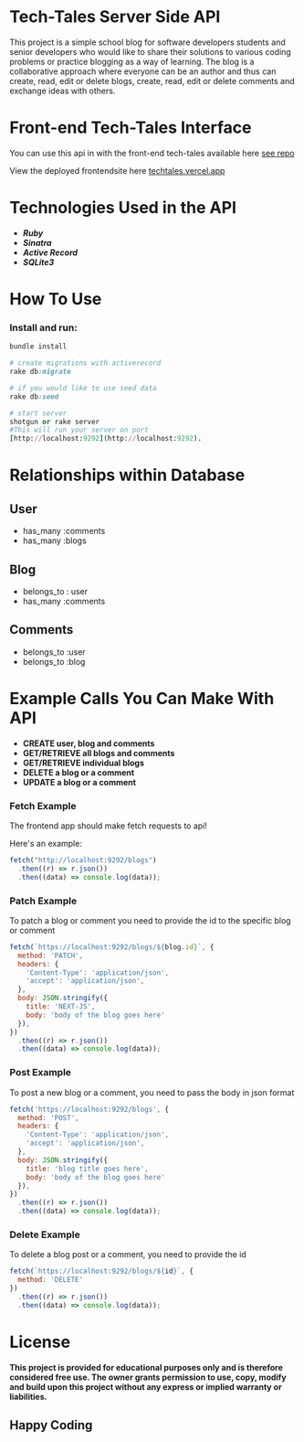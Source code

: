 # **Tech-Tales Server Side API**

This project is a simple school blog for software developers students and senior developers who would like to share their solutions to various coding problems or practice blogging as a way of learning. The blog is a collaborative approach where everyone can be an author and thus can create, read, edit or delete blogs, create, read, edit or delete comments and exchange ideas with others.

# **Front-end Tech-Tales Interface**

You can use this api in with the front-end tech-tales available here [see repo](https://github.com/Donvine254/Tech-Tales-Client)

View the deployed frontendsite here [techtales.vercel.app](https://techtales.vercel.app/)

# **Technologies Used in the API**

* ***Ruby***
* ***Sinatra***
* ***Active Record***
* ***SQLite3***

# **How To Use**

### Install and run:
```ruby
bundle install

# create migrations with activerecord
rake db:migrate

# if you would like to use seed data
rake db:seed

# start server
shotgun or rake server
#This will run your server on port
[http://localhost:9292](http://localhost:9292).
```

# Relationships within Database
## User
* has_many :comments
* has_many :blogs
## Blog
* belongs_to : user
* has_many :comments

## Comments
* belongs_to :user
* belongs_to :blog

# Example Calls You Can Make With API
* **CREATE user, blog and comments**
* **GET/RETRIEVE all blogs and comments**
* **GET/RETRIEVE individual blogs**
* **DELETE a blog or a comment**
* **UPDATE a blog or a comment**
### Fetch Example

The frontend app should make fetch requests to api!

 Here's an example:

```js
fetch("http://localhost:9292/blogs")
  .then((r) => r.json())
  .then((data) => console.log(data));
```
### Patch Example
To patch a blog or comment you need to provide the id to the specific blog or comment
```javascript
fetch(`https://localhost:9292/blogs/${blog.id}`, {
  method: 'PATCH',
  headers: {
    'Content-Type': 'application/json',
    'accept': 'application/json', 
  },
  body: JSON.stringify({
    title: 'NEXT-JS',
    body: 'body of the blog goes here'
  }),
})
  .then((r) => r.json()) 
  .then((data) => console.log(data));
```
### Post Example
To post a new blog or a comment, you need to pass the body in json format
```js
fetch('https://localhost:9292/blogs', {
  method: 'POST',
  headers: {
    'Content-Type': 'application/json',
    'accept': 'application/json',
  },
  body: JSON.stringify({
    title: 'blog title goes here',
    body: 'body of the blog goes here'
  }),
})
  .then((r) => r.json())
  .then((data) => console.log(data));

```
### Delete Example
To delete a blog post or a comment, you need to provide the id
```js
fetch(`https://localhost:9292/blogs/${id}`, {
  method: 'DELETE'
})
  .then((r) => r.json())
  .then((data) => console.log(data));
```
# License
**This project is provided for educational purposes only and is therefore considered free use. The owner grants permission to use, copy, modify and build upon this project without any express or implied warranty or liabilities.**
## Happy Coding